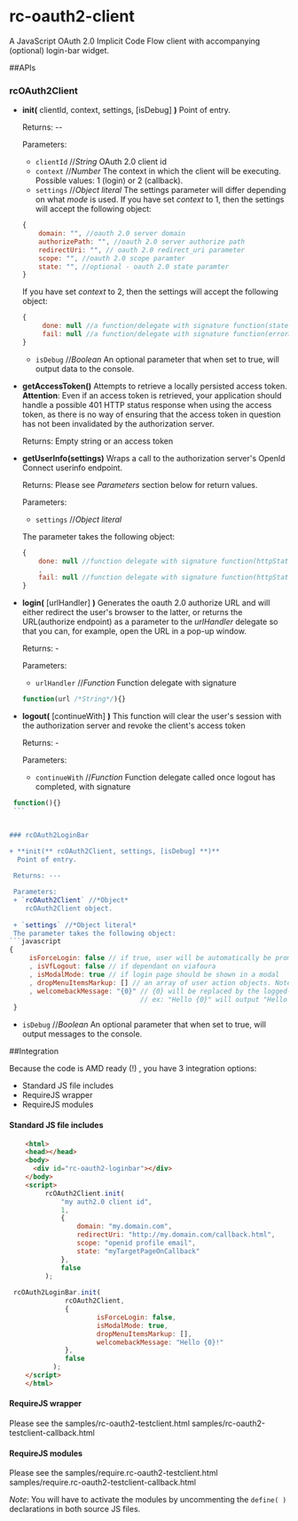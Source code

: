 **rc-oauth2-client**
======================
A JavaScript OAuth 2.0 Implicit Code Flow client with accompanying (optional) login-bar widget.

##APIs

### rcOAuth2Client

  + **init(** clientId, context, settings, [isDebug] **)**
     Point of entry.
     
    Returns: --
    
    Parameters:
    + `clientId` //*String*
      OAuth 2.0 client id  
    + `context`  //*Number*
     The context in which the client will be executing. Possible values: 1 (login)  or 2 (callback).  
    + `settings` //*Object literal*
    The settings parameter will differ depending on what *mode* is used.
    If you have set *context* to 1, then the settings will accept the following object:
    ```javascript
    {
        domain: "", //oauth 2.0 server domain
        authorizePath: "", //oauth 2.0 server authorize path
        redirectUri: "", // oauth 2.0 redirect_uri parameter
        scope: "", //oauth 2.0 scope paramter
        state: "", //optional - oauth 2.0 state paramter 
    }
    ```
      If you have set *context* to 2, then the settings will accept the following object: 
    ```javascript
    {
         done: null //a function/delegate with signature function(state /*String*/){} called when an access token has been granted 
         fail: null //a function/delegate with signature function(errorMessage /*String*/, state /*String*/){} on access token grant error
    }
    ```
    + `isDebug` //*Boolean*
     An optional parameter that when set to true, will output data to the console. 

  + **getAccessToken()**
    Attempts to retrieve a locally persisted access token.
   **Attention**: Even if an access token is retrieved, your application should handle a possible 401 HTTP status response when using the access token, as there is no way of ensuring that the access token in question has not been invalidated by the authorization server.
   
    Returns: Empty string or an access token

  + **getUserInfo(settings)**
     Wraps a call to the authorization server's OpenId Connect userinfo endpoint.
   
    Returns: Please see *Parameters* section below for return values. 
    
    Parameters:
    + `settings` //*Object literal*
    
     The parameter takes the following object:
    ```javascript
    {
        done: null //function delegate with signature function(httpStatus,data){} called on ajax call success
        ,
        fail: null //function delegate with signature function(httpStatus, statusText, caseLabel){} called on ajax call error
    }
    ```

  + **login(** [urlHandler] **)**
    Generates the oauth 2.0 authorize URL and will either redirect the user's browser to the latter, or returns the URL(authorize endpoint) as a parameter to the *urlHandler* delegate so that you can, for example, open the URL in a pop-up window.
    
    Returns: -
    
    Parameters:
    + `urlHandler` //*Function*
      Function delegate with signature
    ```javascript 
    function(url /*String*/){} 
    ```
    
  + **logout(** [continueWith] **)**
    This function will clear the user's session with the authorization server and revoke the client's access token
    
    Returns: -
    
    Parameters:
    + `continueWith` //*Function*
      Function delegate called once logout has completed, with signature
   ```javascript 
    function(){}
    ``` 


### rcOAuth2LoginBar 

  + **init(** rcOAuth2Client, settings, [isDebug] **)**
     Point of entry.
     
    Returns: ---
  
    Parameters:
    + `rcOAuth2Client` //*Object*
       rcOAuth2Client object.
    
    + `settings` //*Object literal*
    The parameter takes the following object:
  ```javascript 
   {
        isForceLogin: false // if true, user will be automatically be prompted to login
        , isVfLogout: false // if dependant on viafoura
        , isModalMode: true // if login page should be shown in a modal 
        , dropMenuItemsMarkup: [] // an array of user action objects. Note: a Logout action is automatically added by  rcOAuth2.loginBar
        , welcomebackMessage: "{0}" // {0} will be replaced by the logged-in user's display name.
                                    // ex: "Hello {0}" will output "Hello John Smith"
    }
  ```
    
    
   + `isDebug` //*Boolean*
       An optional parameter that when set to true, will output messages to the console. 
 
##Integration

Because the code is AMD ready (!) , you have 3 integration options:

  + Standard JS file includes
  + RequireJS wrapper
  + RequireJS modules

#### Standard JS file includes

   ```html  
       <html>
       <head></head>
       <body>
         <div id="rc-oauth2-loginbar"></div>
       </body>
       <script>
            rcOAuth2Client.init( 
                "my auth2.0 client id",
                1,
                {
                    domain: "my.domain.com",
                    redirectUri: "http://my.domain.com/callback.html",
                    scope: "openid profile email",
                    state: "myTargetPageOnCallback"
                },
                false
            );
             
	rcOAuth2LoginBar.init(
                 rcOAuth2Client,  
                 {
                         isForceLogin: false,
                         isModalMode: true,
                         dropMenuItemsMarkup: [],
                         welcomebackMessage: "Hello {0}!"
                 }, 
                 false
              );
       </script>
       </html>
   ```

#### RequireJS wrapper

Please see the 
samples/rc-oauth2-testclient.html 
samples/rc-oauth2-testclient-callback.html 

#### RequireJS modules

Please see the 
samples/require.rc-oauth2-testclient.html 
samples/require.rc-oauth2-testclient-callback.html 

*Note*: 
You will have to activate the modules by uncommenting the `define( )` declarations in both source JS files. 
